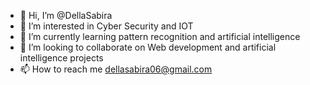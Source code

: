 - 👋 Hi, I’m @DellaSabira
- 👀 I’m interested in Cyber Security and IOT 
- 🌱 I’m currently learning pattern recognition and artificial intelligence
- 💞️ I’m looking to collaborate on Web development  and artificial intelligence projects
- 📫 How to reach me dellasabira06@gmail.com

<!---
DellaSabira/DellaSabira is a ✨ special ✨ repository because its `README.md` (this file) appears on your GitHub profile.
You can click the Preview link to take a look at your changes.
--->
